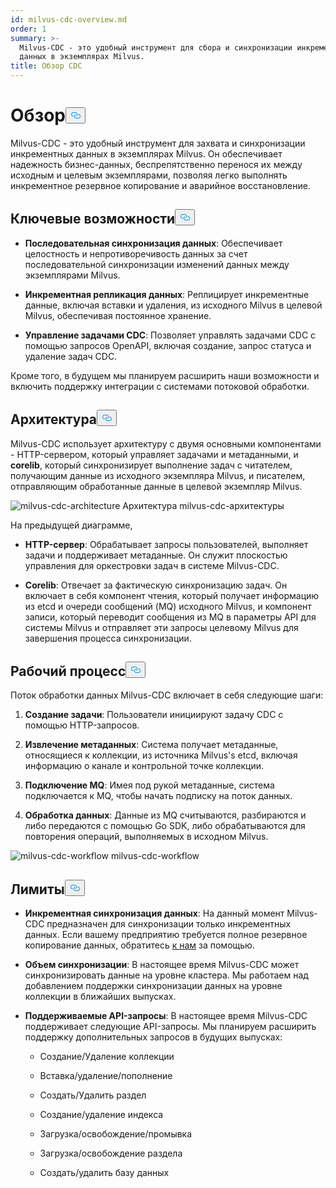 ```yaml
---
id: milvus-cdc-overview.md
order: 1
summary: >-
  Milvus-CDC - это удобный инструмент для сбора и синхронизации инкрементных
  данных в экземплярах Milvus.
title: Обзор CDC
---
```

<h1 id="Overview" class="common-anchor-header">Обзор<button data-href="#Overview" class="anchor-icon" translate="no">
      <svg translate="no"
        aria-hidden="true"
        focusable="false"
        height="20"
        version="1.1"
        viewBox="0 0 16 16"
        width="16"
      >
        <path
          fill="#0092E4"
          fill-rule="evenodd"
          d="M4 9h1v1H4c-1.5 0-3-1.69-3-3.5S2.55 3 4 3h4c1.45 0 3 1.69 3 3.5 0 1.41-.91 2.72-2 3.25V8.59c.58-.45 1-1.27 1-2.09C10 5.22 8.98 4 8 4H4c-.98 0-2 1.22-2 2.5S3 9 4 9zm9-3h-1v1h1c1 0 2 1.22 2 2.5S13.98 12 13 12H9c-.98 0-2-1.22-2-2.5 0-.83.42-1.64 1-2.09V6.25c-1.09.53-2 1.84-2 3.25C6 11.31 7.55 13 9 13h4c1.45 0 3-1.69 3-3.5S14.5 6 13 6z"
        ></path>
      </svg>
    </button></h1><p>Milvus-CDC - это удобный инструмент для захвата и синхронизации инкрементных данных в экземплярах Milvus. Он обеспечивает надежность бизнес-данных, беспрепятственно перенося их между исходным и целевым экземплярами, позволяя легко выполнять инкрементное резервное копирование и аварийное восстановление.</p>
<h2 id="Key-capabilities" class="common-anchor-header">Ключевые возможности<button data-href="#Key-capabilities" class="anchor-icon" translate="no">
      <svg translate="no"
        aria-hidden="true"
        focusable="false"
        height="20"
        version="1.1"
        viewBox="0 0 16 16"
        width="16"
      >
        <path
          fill="#0092E4"
          fill-rule="evenodd"
          d="M4 9h1v1H4c-1.5 0-3-1.69-3-3.5S2.55 3 4 3h4c1.45 0 3 1.69 3 3.5 0 1.41-.91 2.72-2 3.25V8.59c.58-.45 1-1.27 1-2.09C10 5.22 8.98 4 8 4H4c-.98 0-2 1.22-2 2.5S3 9 4 9zm9-3h-1v1h1c1 0 2 1.22 2 2.5S13.98 12 13 12H9c-.98 0-2-1.22-2-2.5 0-.83.42-1.64 1-2.09V6.25c-1.09.53-2 1.84-2 3.25C6 11.31 7.55 13 9 13h4c1.45 0 3-1.69 3-3.5S14.5 6 13 6z"
        ></path>
      </svg>
    </button></h2><ul>
<li><p><strong>Последовательная синхронизация данных</strong>: Обеспечивает целостность и непротиворечивость данных за счет последовательной синхронизации изменений данных между экземплярами Milvus.</p></li>
<li><p><strong>Инкрементная репликация данных</strong>: Реплицирует инкрементные данные, включая вставки и удаления, из исходного Milvus в целевой Milvus, обеспечивая постоянное хранение.</p></li>
<li><p><strong>Управление задачами CDC</strong>: Позволяет управлять задачами CDC с помощью запросов OpenAPI, включая создание, запрос статуса и удаление задач CDC.</p></li>
</ul>
<p>Кроме того, в будущем мы планируем расширить наши возможности и включить поддержку интеграции с системами потоковой обработки.</p>
<h2 id="Architecture" class="common-anchor-header">Архитектура<button data-href="#Architecture" class="anchor-icon" translate="no">
      <svg translate="no"
        aria-hidden="true"
        focusable="false"
        height="20"
        version="1.1"
        viewBox="0 0 16 16"
        width="16"
      >
        <path
          fill="#0092E4"
          fill-rule="evenodd"
          d="M4 9h1v1H4c-1.5 0-3-1.69-3-3.5S2.55 3 4 3h4c1.45 0 3 1.69 3 3.5 0 1.41-.91 2.72-2 3.25V8.59c.58-.45 1-1.27 1-2.09C10 5.22 8.98 4 8 4H4c-.98 0-2 1.22-2 2.5S3 9 4 9zm9-3h-1v1h1c1 0 2 1.22 2 2.5S13.98 12 13 12H9c-.98 0-2-1.22-2-2.5 0-.83.42-1.64 1-2.09V6.25c-1.09.53-2 1.84-2 3.25C6 11.31 7.55 13 9 13h4c1.45 0 3-1.69 3-3.5S14.5 6 13 6z"
        ></path>
      </svg>
    </button></h2><p>Milvus-CDC использует архитектуру с двумя основными компонентами - HTTP-сервером, который управляет задачами и метаданными, и <strong>corelib</strong>, который синхронизирует выполнение задач с читателем, получающим данные из исходного экземпляра Milvus, и писателем, отправляющим обработанные данные в целевой экземпляр Milvus.</p>
<p>
  
   <span class="img-wrapper"> <img translate="no" src="/docs/v2.6.x/assets/milvus-cdc-architecture.png" alt="milvus-cdc-architecture" class="doc-image" id="milvus-cdc-architecture" />
   </span> <span class="img-wrapper"> <span>Архитектура milvus-cdc-архитектуры</span> </span></p>
<p>На предыдущей диаграмме,</p>
<ul>
<li><p><strong>HTTP-сервер</strong>: Обрабатывает запросы пользователей, выполняет задачи и поддерживает метаданные. Он служит плоскостью управления для оркестровки задач в системе Milvus-CDC.</p></li>
<li><p><strong>Corelib</strong>: Отвечает за фактическую синхронизацию задач. Он включает в себя компонент чтения, который получает информацию из etcd и очереди сообщений (MQ) исходного Milvus, и компонент записи, который переводит сообщения из MQ в параметры API для системы Milvus и отправляет эти запросы целевому Milvus для завершения процесса синхронизации.</p></li>
</ul>
<h2 id="Workflow" class="common-anchor-header">Рабочий процесс<button data-href="#Workflow" class="anchor-icon" translate="no">
      <svg translate="no"
        aria-hidden="true"
        focusable="false"
        height="20"
        version="1.1"
        viewBox="0 0 16 16"
        width="16"
      >
        <path
          fill="#0092E4"
          fill-rule="evenodd"
          d="M4 9h1v1H4c-1.5 0-3-1.69-3-3.5S2.55 3 4 3h4c1.45 0 3 1.69 3 3.5 0 1.41-.91 2.72-2 3.25V8.59c.58-.45 1-1.27 1-2.09C10 5.22 8.98 4 8 4H4c-.98 0-2 1.22-2 2.5S3 9 4 9zm9-3h-1v1h1c1 0 2 1.22 2 2.5S13.98 12 13 12H9c-.98 0-2-1.22-2-2.5 0-.83.42-1.64 1-2.09V6.25c-1.09.53-2 1.84-2 3.25C6 11.31 7.55 13 9 13h4c1.45 0 3-1.69 3-3.5S14.5 6 13 6z"
        ></path>
      </svg>
    </button></h2><p>Поток обработки данных Milvus-CDC включает в себя следующие шаги:</p>
<ol>
<li><p><strong>Создание задачи</strong>: Пользователи инициируют задачу CDC с помощью HTTP-запросов.</p></li>
<li><p><strong>Извлечение метаданных</strong>: Система получает метаданные, относящиеся к коллекции, из источника Milvus's etcd, включая информацию о канале и контрольной точке коллекции.</p></li>
<li><p><strong>Подключение MQ</strong>: Имея под рукой метаданные, система подключается к MQ, чтобы начать подписку на поток данных.</p></li>
<li><p><strong>Обработка данных</strong>: Данные из MQ считываются, разбираются и либо передаются с помощью Go SDK, либо обрабатываются для повторения операций, выполняемых в исходном Milvus.</p></li>
</ol>
<p>
  
   <span class="img-wrapper"> <img translate="no" src="/docs/v2.6.x/assets/milvus-cdc-workflow.png" alt="milvus-cdc-workflow" class="doc-image" id="milvus-cdc-workflow" />
   </span> <span class="img-wrapper"> <span>milvus-cdc-workflow</span> </span></p>
<h2 id="Limits" class="common-anchor-header">Лимиты<button data-href="#Limits" class="anchor-icon" translate="no">
      <svg translate="no"
        aria-hidden="true"
        focusable="false"
        height="20"
        version="1.1"
        viewBox="0 0 16 16"
        width="16"
      >
        <path
          fill="#0092E4"
          fill-rule="evenodd"
          d="M4 9h1v1H4c-1.5 0-3-1.69-3-3.5S2.55 3 4 3h4c1.45 0 3 1.69 3 3.5 0 1.41-.91 2.72-2 3.25V8.59c.58-.45 1-1.27 1-2.09C10 5.22 8.98 4 8 4H4c-.98 0-2 1.22-2 2.5S3 9 4 9zm9-3h-1v1h1c1 0 2 1.22 2 2.5S13.98 12 13 12H9c-.98 0-2-1.22-2-2.5 0-.83.42-1.64 1-2.09V6.25c-1.09.53-2 1.84-2 3.25C6 11.31 7.55 13 9 13h4c1.45 0 3-1.69 3-3.5S14.5 6 13 6z"
        ></path>
      </svg>
    </button></h2><ul>
<li><p><strong>Инкрементная синхронизация данных</strong>: На данный момент Milvus-CDC предназначен для синхронизации только инкрементных данных. Если вашему предприятию требуется полное резервное копирование данных, обратитесь <a href="https://milvus.io/community">к нам</a> за помощью.</p></li>
<li><p><strong>Объем синхронизации</strong>: В настоящее время Milvus-CDC может синхронизировать данные на уровне кластера. Мы работаем над добавлением поддержки синхронизации данных на уровне коллекции в ближайших выпусках.</p></li>
<li><p><strong>Поддерживаемые API-запросы</strong>: В настоящее время Milvus-CDC поддерживает следующие API-запросы. Мы планируем расширить поддержку дополнительных запросов в будущих выпусках:</p>
<ul>
<li><p>Создание/Удаление коллекции</p></li>
<li><p>Вставка/удаление/пополнение</p></li>
<li><p>Создать/Удалить раздел</p></li>
<li><p>Создание/удаление индекса</p></li>
<li><p>Загрузка/освобождение/промывка</p></li>
<li><p>Загрузка/освобождение раздела</p></li>
<li><p>Создать/удалить базу данных</p></li>
</ul></li>
</ul>
